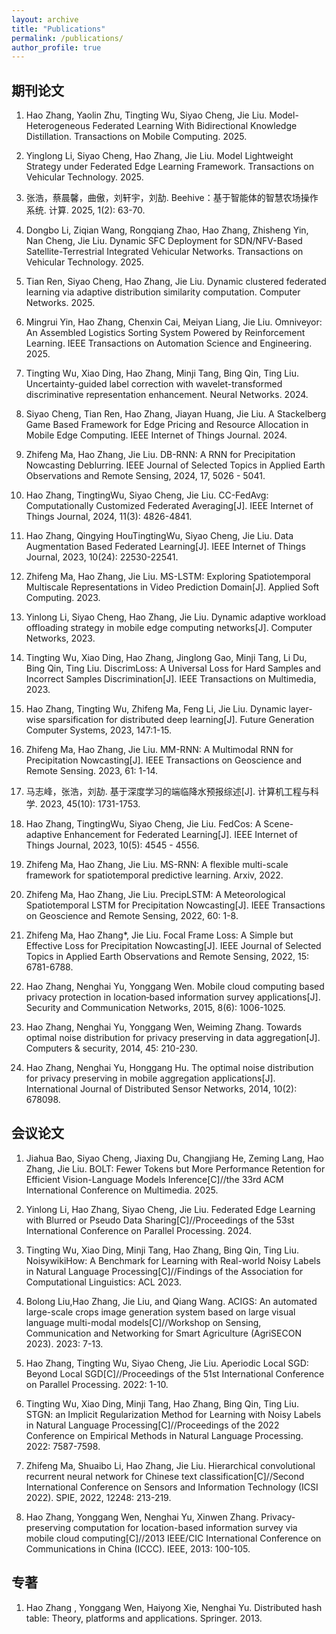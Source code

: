 ```yaml
---
layout: archive
title: "Publications"
permalink: /publications/
author_profile: true
---
```



## 期刊论文
1. Hao Zhang, Yaolin Zhu, Tingting Wu, Siyao Cheng, Jie Liu. Model-Heterogeneous Federated Learning With Bidirectional Knowledge Distillation. Transactions on Mobile Computing. 2025.

1. Yinglong Li, Siyao Cheng, Hao Zhang, Jie Liu. Model Lightweight Strategy under Federated Edge Learning Framework. Transactions on Vehicular Technology. 2025.

1. 张浩，蔡晨馨，曲傲，刘轩宇，刘劼. Beehive：基于智能体的智慧农场操作系统. 计算. 2025, 1(2): 63-70.

1. Dongbo Li, Ziqian Wang, Rongqiang Zhao, Hao Zhang, Zhisheng Yin, Nan Cheng, Jie Liu. Dynamic SFC Deployment for SDN/NFV-Based Satellite-Terrestrial Integrated Vehicular Networks. Transactions on Vehicular Technology. 2025.

1. Tian Ren, Siyao Cheng, Hao Zhang, Jie Liu. Dynamic clustered federated learning via adaptive distribution similarity computation. Computer Networks. 2025.

1. Mingrui Yin, Hao Zhang, Chenxin Cai, Meiyan Liang, Jie Liu. Omniveyor: An Assembled Logistics Sorting System Powered by Reinforcement Learning. IEEE Transactions on Automation Science and Engineering. 2025.
   
1. Tingting Wu, Xiao Ding, Hao Zhang, Minji Tang, Bing Qin, Ting Liu. Uncertainty-guided label correction with wavelet-transformed discriminative representation enhancement. Neural Networks. 2024.

1. Siyao Cheng, Tian Ren, Hao Zhang, Jiayan Huang, Jie Liu. A Stackelberg Game Based Framework for Edge Pricing and Resource Allocation in Mobile Edge Computing. IEEE Internet of Things Journal. 2024.  

1. Zhifeng Ma, Hao Zhang, Jie Liu. DB-RNN: A RNN for Precipitation Nowcasting Deblurring. IEEE Journal of Selected Topics in Applied Earth Observations and Remote Sensing, 2024, 17, 5026 - 5041.  

1. Hao Zhang, TingtingWu, Siyao Cheng, Jie Liu. CC-FedAvg: Computationally Customized Federated Averaging[J]. IEEE Internet of Things Journal, 2024, 11(3): 4826-4841.

1. Hao Zhang, Qingying HouTingtingWu, Siyao Cheng, Jie Liu. Data Augmentation Based Federated Learning[J]. IEEE Internet of Things Journal, 2023, 10(24): 22530-22541.  

1. Zhifeng Ma, Hao Zhang, Jie Liu. MS-LSTM: Exploring Spatiotemporal Multiscale Representations in Video Prediction Domain[J]. Applied Soft Computing. 2023.  

1. Yinlong Li, Siyao Cheng, Hao Zhang, Jie Liu. Dynamic adaptive workload offloading strategy in mobile edge computing networks[J]. Computer Networks, 2023.

1. Tingting Wu, Xiao Ding, Hao Zhang, Jinglong Gao, Minji Tang, Li Du, Bing Qin, Ting Liu. DiscrimLoss: A Universal Loss for Hard Samples and Incorrect Samples Discrimination[J]. IEEE Transactions on Multimedia, 2023.

1. Hao Zhang, Tingting Wu, Zhifeng Ma, Feng Li, Jie Liu. Dynamic layer-wise sparsification for distributed deep learning[J]. Future Generation Computer Systems, 2023, 147:1-15.

1. Zhifeng Ma, Hao Zhang, Jie Liu. MM-RNN: A Multimodal RNN for Precipitation Nowcasting[J]. IEEE Transactions on Geoscience and Remote Sensing. 2023, 61: 1-14.

1. 马志峰，张浩，刘劼. 基于深度学习的端临降水预报综述[J]. 计算机工程与科学. 2023, 45(10): 1731-1753.

1. Hao Zhang, TingtingWu, Siyao Cheng, Jie Liu. FedCos: A Scene-adaptive Enhancement for Federated Learning[J]. IEEE Internet of Things Journal, 2023, 10(5): 4545 - 4556.

1. Zhifeng Ma, Hao Zhang, Jie Liu. MS-RNN: A flexible multi-scale framework for spatiotemporal predictive learning. Arxiv, 2022.  

1. Zhifeng Ma, Hao Zhang, Jie Liu. PrecipLSTM: A Meteorological Spatiotemporal LSTM for Precipitation Nowcasting[J]. IEEE Transactions on Geoscience and Remote Sensing, 2022, 60: 1-8.

1. Zhifeng Ma, Hao Zhang*, Jie Liu. Focal Frame Loss: A Simple but Effective Loss for Precipitation Nowcasting[J]. IEEE Journal of Selected Topics in Applied Earth Observations and Remote Sensing, 2022, 15: 6781-6788.

1. Hao Zhang, Nenghai Yu, Yonggang Wen. Mobile cloud computing based privacy protection in location‐based information survey applications[J]. Security and Communication Networks, 2015, 8(6): 1006-1025.  

1. Hao Zhang, Nenghai Yu, Yonggang Wen, Weiming Zhang. Towards optimal noise distribution for privacy preserving in data aggregation[J]. Computers & security, 2014, 45: 210-230.

1. Hao Zhang, Nenghai Yu, Honggang Hu. The optimal noise distribution for privacy preserving in mobile aggregation applications[J]. International Journal of Distributed Sensor Networks, 2014, 10(2): 678098.

## 会议论文
1. Jiahua Bao, Siyao Cheng, Jiaxing Du, Changjiang He, Zeming Lang, Hao Zhang, Jie Liu. BOLT: Fewer Tokens but More Performance Retention for Efficient Vision-Language Models Inference[C]//the 33rd ACM International Conference on Multimedia. 2025.

1. Yinlong Li, Hao Zhang, Siyao Cheng, Jie Liu. Federated Edge Learning with Blurred or Pseudo Data Sharing[C]//Proceedings of the 53st International Conference on Parallel Processing. 2024.

1. Tingting Wu, Xiao Ding, Minji Tang, Hao Zhang, Bing Qin, Ting Liu. NoisywikiHow: A Benchmark for Learning with Real-world Noisy Labels in Natural Language Processing[C]//Findings of the Association for Computational Linguistics: ACL 2023.

1. Bolong Liu,Hao Zhang, Jie Liu, and Qiang Wang. ACIGS: An automated large-scale crops image generation system based on large visual language multi-modal models[C]//Workshop on Sensing, Communication and Networking for Smart Agriculture (AgriSECON 2023). 2023: 7-13.  

1. Hao Zhang, Tingting Wu, Siyao Cheng, Jie Liu. Aperiodic Local SGD: Beyond Local SGD[C]//Proceedings of the 51st International Conference on Parallel Processing. 2022: 1-10.  

1. Tingting Wu, Xiao Ding, Minji Tang, Hao Zhang, Bing Qin, Ting Liu. STGN: an Implicit Regularization Method for Learning with Noisy Labels in Natural Language Processing[C]//Proceedings of the 2022 Conference on Empirical Methods in Natural Language Processing. 2022: 7587-7598.

1. Zhifeng Ma, Shuaibo Li, Hao Zhang, Jie Liu. Hierarchical convolutional recurrent neural network for Chinese text classification[C]//Second International Conference on Sensors and Information Technology (ICSI 2022). SPIE, 2022, 12248: 213-219.  

1. Hao Zhang, Yonggang Wen, Nenghai Yu, Xinwen Zhang. Privacy-preserving computation for location-based information survey via mobile cloud computing[C]//2013 IEEE/CIC International Conference on Communications in China (ICCC). IEEE, 2013: 100-105.

## 专著
1. Hao Zhang , Yonggang Wen, Haiyong Xie, Nenghai Yu. Distributed hash table: Theory, platforms and applications. Springer. 2013. 
